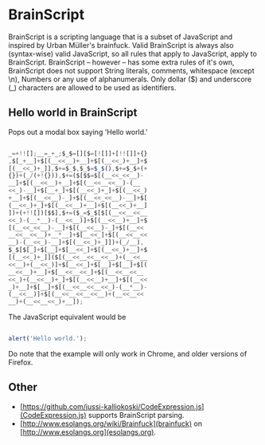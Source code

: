 BrainScript
===========

BrainScript is a scripting language that is a subset of JavaScript and inspired by Urban Müller's brainfuck.
Valid BrainScript is always also (syntax-wise) valid JavaScript, so all rules that apply to JavaScript, apply to BrainScript.
BrainScript – however – has some extra rules of it's own, BrainScript does not support String literals, comments, whitespace (except \n), Numbers or any use of alphanumerals.
Only dollar ($) and underscore (_) characters are allowed to be used as identifiers.

Hello world in BrainScript
--------------------------

Pops out a modal box saying 'Hello world.'

```javascript

_=+!![];__=_+_;$_$=[][$=[![]]+[!![]]+{}
,$[_+__]+$[(__<<__)+__]+$[(__<<_)+__]+$
[(__<<_)+_]],$+=$_$,$_$=$_$(),$+=$_$+(+
{})+(_/(+!{})),$+=($[$$=$[(__<<_<<__)-
__]+$[(__<<__)+__]+$[(__<<__<<__)-(__
<<_)-__]+$[__+_]+$[(__<<_)+_]+$[(__<<_)
+__]+$[(__<<__)-_]+$[(__<<_<<__)-__]+$[
(__<<_)+_]+$[(__<<__)+__]+$[(__<<_)+__]
])+(+!![])[$$],$+=($_=$_$[$[(__<<__<<__
<<_)-(__*__)-(__<<__)]+$[(__<<__)+__]+$
[(__<<_<<__)-__]+$[(__<<__)-_]+$[(__<<
__<<__<<__)+__*__]+$[__<<_]+$[(__<<__<<
__)-(__<<_)-__]+$[(__<<_)+_]])+(_/__),
$_$[$[_]+$[__]+$[__<<_]+$[(__<<_)+__]+$
[(__<<_)+_]]($[(__<<__<<__<<__)+(__<<__
<<__)+(__<<_)]+$[__<<_]+$[__]+$[__]+$[(
__<<__)+__]+$[__<<__<<_]+$[(__<<__<<__
<<_)+(__<<__)+_]+$[(__<<__)+__]+$[(__<<
_)+__]+$[__]+$[(__<<__<<__<<_)-(__*__)-
(__<<__)]+$[(__<<__<<__<<__)+(__<<__<<
__)+(__<<__<<_)+__]);

```

The JavaScript equivalent would be

```javascript

alert('Hello world.');

```
Do note that the example will only work in Chrome, and older versions of Firefox.

Other
-----

 * [https://github.com/jussi-kalliokoski/CodeExpression.js](CodeExpression.js) supports BrainScript parsing.
 * [http://www.esolangs.org/wiki/Brainfuck](brainfuck) on [http://www.esolangs.org](esolangs.org).